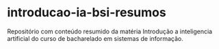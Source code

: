 # introducao-ia-bsi-resumos
Repositório com conteúdo resumido da matéria Introdução a inteligencia artificial do curso de bacharelado em sistemas de informação.
